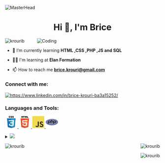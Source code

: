![MasterHead](https://camo.githubusercontent.com/5e3babfce4609dcd669a8f2a6d37b47c85486729942c57c5afbfc715f0b5dff7/68747470733a2f2f7777772e6469676974616c736f6c7574696f6e73657276696365732e636f6d2f696d672f73657276696365732f776562253230646576656c6f706d656e742e676966)
<style>
  #user-content-img_info{
    display: flex;
    flex-direction: column;
    align-items: center;
    justify-content: end;
  }
  #user-content-part_gauche{
    display:flex;
    flex-direction: column;
    align-items: center;
    justify-content: start;
  }
</style>
<h1 align="center">Hi 👋, I'm Brice</h1>
<img align="right" alt="Coding" width="400" src="https://media.tenor.com/Ug6cbVA1ZsMAAAAd/developer.gif">

<p align="left"> <img src="https://komarev.com/ghpvc/?username=krourib&label=Profile%20views&color=0e75b6&style=flat" alt="krourib" /> </p>

- 🌱 I’m currently learning **HTML ,CSS ,PHP ,JS and SQL**

- 👨‍💻 I'm learning at **Elan Formation**

- 📫 How to reach me **brice.krouri@gmail.com**

<h3 align="left">Connect with me:</h3>
<p align="left">
<a href="https://linkedin.com/in/https://www.linkedin.com/in/brice-krouri-ba3a15252/" target="blank"><img align="center" src="https://raw.githubusercontent.com/rahuldkjain/github-profile-readme-generator/master/src/images/icons/Social/linked-in-alt.svg" alt="https://www.linkedin.com/in/brice-krouri-ba3a15252/" height="30" width="40" /></a>
</p>

<h3 align="left">Languages and Tools:</h3>
<p align="left"> <a href="https://www.w3schools.com/css/" target="_blank" rel="noreferrer"> <img src="https://raw.githubusercontent.com/devicons/devicon/master/icons/css3/css3-original-wordmark.svg" alt="css3" width="40" height="40"/> </a> <a href="https://www.w3.org/html/" target="_blank" rel="noreferrer"> <img src="https://raw.githubusercontent.com/devicons/devicon/master/icons/html5/html5-original-wordmark.svg" alt="html5" width="40" height="40"/> </a> <a href="https://developer.mozilla.org/en-US/docs/Web/JavaScript" target="_blank" rel="noreferrer"> <img src="https://raw.githubusercontent.com/devicons/devicon/master/icons/javascript/javascript-original.svg" alt="javascript" width="40" height="40"/> </a> <a href="https://www.php.net" target="_blank" rel="noreferrer"> <img src="https://raw.githubusercontent.com/devicons/devicon/master/icons/php/php-original.svg" alt="php" width="40" height="40"/> </a> </p>

<div id=part_gauche>
<details>
<summary><img src="https://img.shields.io/static/v1?style=for-the-badge&message=Microsoft+Office&color=D83B01&logo=Microsoft+Office&logoColor=FFFFFF&label="></summary>

<li><img src="https://img.shields.io/static/v1?style=for-the-badge&message=Microsoft+Excel&color=217346&logo=Microsoft+Excel&logoColor=FFFFFF&label="></li>

<li><img src="https://img.shields.io/static/v1?style=for-the-badge&message=Microsoft+Word&color=2B579A&logo=Microsoft+Word&logoColor=FFFFFF&label="></li>

<li><img src="https://img.shields.io/static/v1?style=for-the-badge&message=Microsoft+PowerPoint&color=B7472A&logo=Microsoft+PowerPoint&logoColor=FFFFFF&label="></li>

</details>
 
<p><img align="left" src="https://github-readme-streak-stats.herokuapp.com/?user=krourib&" alt="krourib" /></p>
</div>
  
<div id="img_info" align="right">
<p><img src="https://github-readme-stats.vercel.app/api/top-langs?username=krourib&show_icons=true&locale=en&layout=compact" alt="krourib" /></p>

<p><img src="https://github-readme-stats.vercel.app/api?username=krourib&show_icons=true&locale=en" alt="krourib" /></p>

</div>
